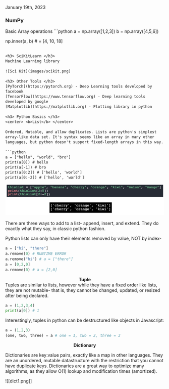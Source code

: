 January 19th, 2023

<h3> NumPy </h3>
Basic Array operations
```python
a = np.array([1,2,3])
b = np.array([4,5,6])

np.inner(a, b) # = [4, 10, 18]
```

<h3> SciKitLearn </h3>
Machine Learning library

![Sci Kit](images/scikit.png)

<h3> Other Tools </h3>
[PyTorch](https://pytorch.org) - Deep Learning tools developed by facebook
[TensorFlow](https://www.tensorflow.org) - Deep learning tools developed by google
[Matplotlib](https://matplotlib.org) - Plotting library in python

<h3> Python Basics </h3>
<center> <b>List</b> </center>

Ordered, Mutable, and allow duplicates. Lists are python's simplest array-like data set. It's syntax seems like an array in many other languages, but python doesn't support fixed-length arrays in this way.

```python
a = ["hello", "world", "bro"]
print(a[0]) # hello
print(a[-1]) # bro
print(a[0:2]) # ['hello', 'world']
print(a[0:-2]) # ['hello', 'world']
```
![List Example](images/lists.png)

There are three ways to add to a list- append, insert, and extend. They do exactly what they say, in classic python fashion.

Python lists can only have their elements removed by value, NOT by index-

```python
a = ["hi", "there"]
a.remove(0) # RUNTIME ERROR
a.remove("hi") # a = ["there"]
a = [0,2,0]
a.remove(0) # a = [2,0]
```

<center><b> Tuple </b></center>
Tuples are similar to lists, however while they have a fixed order like lists, they are not mutable- that is, they cannot be changed, updated, or resized after being declared.

```python
a = (1,2,3,4)
print(a[0]) # 1
```

Interestingly, tuples in python can be destructured like objects in Javascript:
```python
a = (1,2,3)
(one, two, three) = a # one = 1, two = 2, three = 3
```

<center><b> Dictionary </b></center>

Dictionaries are key:value pairs, exactly like a map in other languages. They are an unordered, mutable datastructure with the restriction that you cannot have duplicate keys. Dictionaries are a great way to optimize many algorithms, as they allow O(1) lookup and modification times (amortized).

![[dict1.png]]